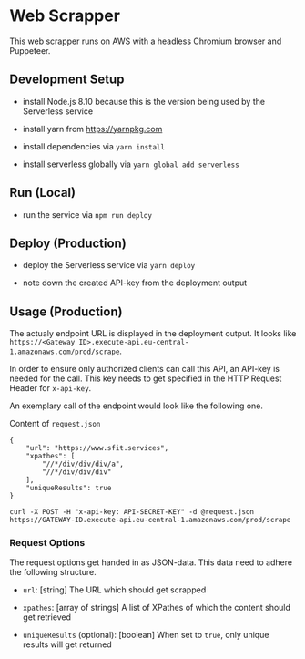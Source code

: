 # Web Scrapper

This web scrapper runs on AWS with a headless Chromium browser and Puppeteer.

## Development Setup

-   install Node.js 8.10 because this is the version being used by the Serverless service

-   install yarn from https://yarnpkg.com

-   install dependencies via `yarn install`

-   install serverless globally via `yarn global add serverless`

## Run (Local)

-   run the service via `npm run deploy`

## Deploy (Production)

-   deploy the Serverless service via `yarn deploy`

-   note down the created API-key from the deployment output

## Usage (Production)

The actualy endpoint URL is displayed in the deployment output. It looks like `https://<Gateway ID>.execute-api.eu-central-1.amazonaws.com/prod/scrape`.

In order to ensure only authorized clients can call this API, an API-key is needed for the call. This key needs to get specified in the HTTP Request Header for `x-api-key`.

An exemplary call of the endpoint would look like the following one.

Content of `request.json`

```
{
	"url": "https://www.sfit.services",
	"xpathes": [
		"//*/div/div/div/a",
		"//*/div/div/div"
	],
	"uniqueResults": true
}
```

`curl -X POST -H "x-api-key: API-SECRET-KEY" -d @request.json https://GATEWAY-ID.execute-api.eu-central-1.amazonaws.com/prod/scrape`

### Request Options

The request options get handed in as JSON-data. This data need to adhere the following structure.

-   `url`: [string] The URL which should get scrapped

-   `xpathes`: [array of strings] A list of XPathes of which the content should get retrieved

-   `uniqueResults` (optional): [boolean] When set to `true`, only unique results will get returned
